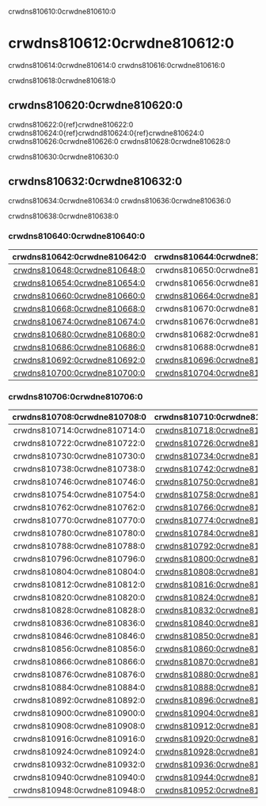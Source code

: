 crwdns810610:0crwdne810610:0
# crwdns810612:0crwdne810612:0

crwdns810614:0crwdne810614:0 crwdns810616:0crwdne810616:0

crwdns810618:0crwdne810618:0
## crwdns810620:0crwdne810620:0

crwdns810622:0{ref}crwdne810622:0 crwdns810624:0{ref}crwdnd810624:0{ref}crwdne810624:0 crwdns810626:0crwdne810626:0 crwdns810628:0crwdne810628:0


crwdns810630:0crwdne810630:0
## crwdns810632:0crwdne810632:0

crwdns810634:0crwdne810634:0 crwdns810636:0crwdne810636:0

crwdns810638:0crwdne810638:0


### crwdns810640:0crwdne810640:0

|                 crwdns810642:0crwdne810642:0                 |                 crwdns810644:0crwdne810644:0                 |
|:------------------------------------------------------------:|:------------------------------------------------------------:|
| [crwdns810648:0crwdne810648:0](crwdns810646:0crwdne810646:0) |                 crwdns810650:0crwdne810650:0                 |
| [crwdns810654:0crwdne810654:0](crwdns810652:0crwdne810652:0) |                 crwdns810656:0crwdne810656:0                 |
| [crwdns810660:0crwdne810660:0](crwdns810658:0crwdne810658:0) | [crwdns810664:0crwdne810664:0](crwdns810662:0crwdne810662:0) |
| [crwdns810668:0crwdne810668:0](crwdns810666:0crwdne810666:0) |                 crwdns810670:0crwdne810670:0                 |
| [crwdns810674:0crwdne810674:0](crwdns810672:0crwdne810672:0) |                 crwdns810676:0crwdne810676:0                 |
| [crwdns810680:0crwdne810680:0](crwdns810678:0crwdne810678:0) |                 crwdns810682:0crwdne810682:0                 |
| [crwdns810686:0crwdne810686:0](crwdns810684:0crwdne810684:0) |                 crwdns810688:0crwdne810688:0                 |
| [crwdns810692:0crwdne810692:0](crwdns810690:0crwdne810690:0) | [crwdns810696:0crwdne810696:0](crwdns810694:0crwdne810694:0) |
| [crwdns810700:0crwdne810700:0](crwdns810698:0crwdne810698:0) | [crwdns810704:0crwdne810704:0](crwdns810702:0crwdne810702:0) |


### crwdns810706:0crwdne810706:0
| crwdns810708:0crwdne810708:0 |                 crwdns810710:0crwdne810710:0                 |                 crwdns810712:0crwdne810712:0                 |
|:----------------------------:|:------------------------------------------------------------:|:------------------------------------------------------------:|
| crwdns810714:0crwdne810714:0 | [crwdns810718:0crwdne810718:0](crwdns810716:0crwdne810716:0) |                 crwdns810720:0crwdne810720:0                 |
| crwdns810722:0crwdne810722:0 | [crwdns810726:0crwdne810726:0](crwdns810724:0crwdne810724:0) |                 crwdns810728:0crwdne810728:0                 |
| crwdns810730:0crwdne810730:0 | [crwdns810734:0crwdne810734:0](crwdns810732:0crwdne810732:0) |                 crwdns810736:0crwdne810736:0                 |
| crwdns810738:0crwdne810738:0 | [crwdns810742:0crwdne810742:0](crwdns810740:0crwdne810740:0) |                 crwdns810744:0crwdne810744:0                 |
| crwdns810746:0crwdne810746:0 | [crwdns810750:0crwdne810750:0](crwdns810748:0crwdne810748:0) |                 crwdns810752:0crwdne810752:0                 |
| crwdns810754:0crwdne810754:0 | [crwdns810758:0crwdne810758:0](crwdns810756:0crwdne810756:0) |                 crwdns810760:0crwdne810760:0                 |
| crwdns810762:0crwdne810762:0 | [crwdns810766:0crwdne810766:0](crwdns810764:0crwdne810764:0) |                 crwdns810768:0crwdne810768:0                 |
| crwdns810770:0crwdne810770:0 | [crwdns810774:0crwdne810774:0](crwdns810772:0crwdne810772:0) | [crwdns810778:0crwdne810778:0](crwdns810776:0crwdne810776:0) |
| crwdns810780:0crwdne810780:0 | [crwdns810784:0crwdne810784:0](crwdns810782:0crwdne810782:0) |                 crwdns810786:0crwdne810786:0                 |
| crwdns810788:0crwdne810788:0 | [crwdns810792:0crwdne810792:0](crwdns810790:0crwdne810790:0) |                 crwdns810794:0crwdne810794:0                 |
| crwdns810796:0crwdne810796:0 | [crwdns810800:0crwdne810800:0](crwdns810798:0crwdne810798:0) |                 crwdns810802:0crwdne810802:0                 |
| crwdns810804:0crwdne810804:0 | [crwdns810808:0crwdne810808:0](crwdns810806:0crwdne810806:0) |                 crwdns810810:0crwdne810810:0                 |
| crwdns810812:0crwdne810812:0 | [crwdns810816:0crwdne810816:0](crwdns810814:0crwdne810814:0) |                 crwdns810818:0crwdne810818:0                 |
| crwdns810820:0crwdne810820:0 | [crwdns810824:0crwdne810824:0](crwdns810822:0crwdne810822:0) |                 crwdns810826:0crwdne810826:0                 |
| crwdns810828:0crwdne810828:0 | [crwdns810832:0crwdne810832:0](crwdns810830:0crwdne810830:0) |                 crwdns810834:0crwdne810834:0                 |
| crwdns810836:0crwdne810836:0 | [crwdns810840:0crwdne810840:0](crwdns810838:0crwdne810838:0) | [crwdns810844:0crwdne810844:0](crwdns810842:0crwdne810842:0) |
| crwdns810846:0crwdne810846:0 | [crwdns810850:0crwdne810850:0](crwdns810848:0crwdne810848:0) | [crwdns810854:0crwdne810854:0](crwdns810852:0crwdne810852:0) |
| crwdns810856:0crwdne810856:0 | [crwdns810860:0crwdne810860:0](crwdns810858:0crwdne810858:0) | [crwdns810864:0crwdne810864:0](crwdns810862:0crwdne810862:0) |
| crwdns810866:0crwdne810866:0 | [crwdns810870:0crwdne810870:0](crwdns810868:0crwdne810868:0) | [crwdns810874:0crwdne810874:0](crwdns810872:0crwdne810872:0) |
| crwdns810876:0crwdne810876:0 | [crwdns810880:0crwdne810880:0](crwdns810878:0crwdne810878:0) |                 crwdns810882:0crwdne810882:0                 |
| crwdns810884:0crwdne810884:0 | [crwdns810888:0crwdne810888:0](crwdns810886:0crwdne810886:0) |                 crwdns810890:0crwdne810890:0                 |
| crwdns810892:0crwdne810892:0 | [crwdns810896:0crwdne810896:0](crwdns810894:0crwdne810894:0) |                 crwdns810898:0crwdne810898:0                 |
| crwdns810900:0crwdne810900:0 | [crwdns810904:0crwdne810904:0](crwdns810902:0crwdne810902:0) |                 crwdns810906:0crwdne810906:0                 |
| crwdns810908:0crwdne810908:0 | [crwdns810912:0crwdne810912:0](crwdns810910:0crwdne810910:0) |                 crwdns810914:0crwdne810914:0                 |
| crwdns810916:0crwdne810916:0 | [crwdns810920:0crwdne810920:0](crwdns810918:0crwdne810918:0) |                 crwdns810922:0crwdne810922:0                 |
| crwdns810924:0crwdne810924:0 | [crwdns810928:0crwdne810928:0](crwdns810926:0crwdne810926:0) |                 crwdns810930:0crwdne810930:0                 |
| crwdns810932:0crwdne810932:0 | [crwdns810936:0crwdne810936:0](crwdns810934:0crwdne810934:0) |                 crwdns810938:0crwdne810938:0                 |
| crwdns810940:0crwdne810940:0 | [crwdns810944:0crwdne810944:0](crwdns810942:0crwdne810942:0) |                 crwdns810946:0crwdne810946:0                 |
| crwdns810948:0crwdne810948:0 | [crwdns810952:0crwdne810952:0](crwdns810950:0crwdne810950:0) | [crwdns810956:0crwdne810956:0](crwdns810954:0crwdne810954:0) |

